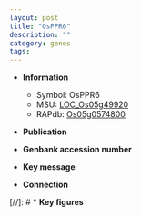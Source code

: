 ```yaml
---
layout: post
title: "OsPPR6"
description: ""
category: genes
tags: 
---
```


* **Information**  
    + Symbol: OsPPR6  
    + MSU: [LOC_Os05g49920](http://rice.uga.edu/cgi-bin/ORF_infopage.cgi?orf=LOC_Os05g49920)  
    + RAPdb: [Os05g0574800](http://rapdb.dna.affrc.go.jp/viewer/gbrowse_details/irgsp1?name=Os05g0574800)  

* **Publication**  

* **Genbank accession number**  

* **Key message**  

* **Connection**  

[//]: # * **Key figures**  



